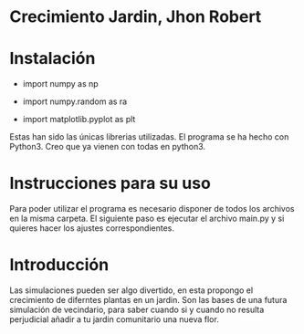 # Crecimiento Jardin, Jhon Robert

# Instalación

- import numpy as np

- import numpy.random as ra

- import matplotlib.pyplot as plt 

Estas han sido las únicas librerias utilizadas.
El programa se ha hecho con Python3.
Creo que ya vienen con todas en python3.

# Instrucciones para su uso
Para poder utilizar el programa es necesario disponer de todos los archivos en la misma carpeta.
El siguiente paso es ejecutar el archivo main.py y si quieres hacer los ajustes correspondientes.


# Introducción

Las simulaciones pueden ser algo divertido, en esta propongo el crecimiento de diferntes plantas en un jardin.
Son las bases de una futura simulación de vecindario, para saber cuando si y cuando no resulta perjudicial añadir a tu jardin comunitario una nueva
flor.